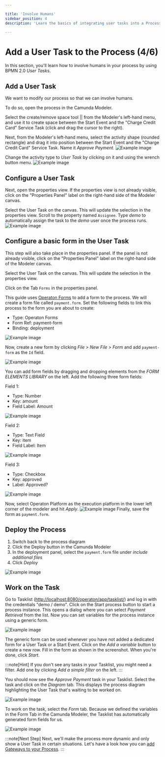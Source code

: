 ```yaml
---

title: 'Involve Humans'
sidebar_position: 4
description: 'Learn the basics of integrating user tasks into a Process and how to build forms with Operaton.'

---
```


# Add a User Task to the Process (4/6)

In this section, you'll learn how to involve humans in your process by using BPMN 2.0 *User Tasks*.

## Add a User Task
We want to modify our process so that we can involve humans.

To do so, open the process in the Camunda Modeler.

Select the create/remove space tool || from the Modeler's left-hand menu, and use it to create space between the Start Event and the "Charge Credit Card" Service Task (click and drag the cursor to the right).

Next, from the Modeler's left-hand menu, select the activity shape (rounded rectangle) and drag it into position between the Start Event and the "Charge Credit Card" Service Task. Name it *Approve Payment*.
![Example image](./img/modeler-usertask1.png)

Change the activity type to *User Task* by clicking on it and using the wrench button menu.
![Example image](./img/modeler-usertask2.png)

## Configure a User Task

Next, open the properties view. If the properties view is not already visible, click on the "Properties Panel" label on the right-hand side of the Modeler canvas.

Select the User Task on the canvas. This will update the selection in the properties view. Scroll to the property named `Assignee`.
Type *demo* to automatically assign the task to the *demo* user once the process runs.
![Example image](./img/modeler-usertask3.png)

## Configure a basic form in the User Task
This step will also take place in the properties panel. If the panel is not already visible, click on the "Properties Panel" label on the right-hand side of the Modeler canvas.

Select the User Task on the canvas. This will update the selection in the properties view.

Click on the Tab `Forms` in the properties panel.

This guide uses [Operaton Forms](../../documentation/user-guide/task-forms/index.md#operaton-forms) to add a form to the process.
We will create a form file called `payment.form`.
Set the following fields to link this process to the form you are about to create:

* Type: Operaton Forms
* Form Ref: payment-form
* Binding: deployment

![Example image](./img/modeler-usertask-add.png)

Now, create a new form by clicking *File > New File > Form* and add `payment-form` as the `Id` field.

![Example image](./img/modeler-usertask-form.png)

You can add form fields by dragging and dropping elements from the *FORM ELEMENTS LIBRARY* on the left.
Add the following three form fields:

Field 1:

  * Type: Number
  * Key: amount
  * Field Label: Amount

![Example image](./img/modeler-usertask4.png)

Field 2:

  * Type: Text Field
  * Key: item
  * Field Label: Item

![Example image](./img/modeler-usertask5.png)

Field 3:

  * Type: Checkbox
  * Key: approved
  * Label: Approved?

![Example image](./img/modeler-usertask6.png)

Now, select Operaton Platform as the execution platform in the lower left corner of the modeler and hit *Apply*.
![Example image](./img/modeler-platform-selection.png)
Finally, save the form as `payment.form`.

## Deploy the Process

1. Switch back to the process diagram
2. Click the Deploy button in the Camunda Modeler
3. In the deployment panel, select the `payment.form` file under *include additional files*
4. Click *Deploy*

![Example image](./img/modeler-deploy-form.png)


## Work on the Task

Go to Tasklist ([http://localhost:8080/operaton/app/tasklist/](http://localhost:8080/operaton/app/tasklist/)) and log in with the credentials "demo / demo".
Click on the Start process button to start a process instance. This opens a dialog where you can select *Payment Retrieval* from the list. Now you can set variables for the process instance using a generic form.

![Example image](./img/start-form-generic.png)

The generic form can be used whenever you have not added a dedicated form for a User Task or a Start Event.
Click on the *Add a variable* button to create a new row. Fill in the form as shown in the screenshot. When you're done, click *Start*.

:::note[Hint]
If you don't see any tasks in your Tasklist, you might need a filter. Add one by clicking *Add a simple filter* on the left.
:::

You should now see the *Approve Payment* task in your Tasklist. Select the task and click on the *Diagram* tab. This displays the process diagram highlighting the User Task that's waiting to be worked on.

![Example image](./img/diagram.png)

To work on the task, select the *Form* tab. Because we defined the variables in the Form Tab in the Camunda Modeler, the Tasklist has automatically generated form fields for us.

![Example image](./img/task-form-generated.png)

:::note[Next Step]
Next, we'll make the process more dynamic and only show a User Task in certain situations. Let's have a look how you can [add Gateways to your Process](/docs/get-started/quick-start/gateway/).
:::